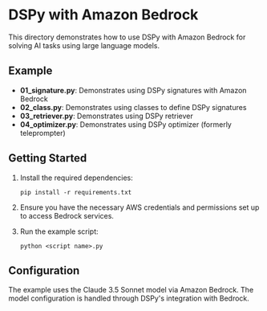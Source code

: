 # DSPy with Amazon Bedrock

This directory demonstrates how to use DSPy with Amazon Bedrock for solving AI tasks using large language models.

## Example

- **01_signature.py**: Demonstrates using DSPy signatures with Amazon Bedrock
- **02_class.py**: Demonstrates using classes to define DSPy signatures
- **03_retriever.py**: Demonstrates using DSPy retriever
- **04_optimizer.py**: Demonstrates using DSPy optimizer (formerly teleprompter)

## Getting Started

1. Install the required dependencies:
   ```
   pip install -r requirements.txt
   ```

2. Ensure you have the necessary AWS credentials and permissions set up to access Bedrock services.

3. Run the example script:
   ```
   python <script name>.py
   ```

## Configuration

The example uses the Claude 3.5 Sonnet model via Amazon Bedrock. The model configuration is handled through DSPy's integration with Bedrock.
